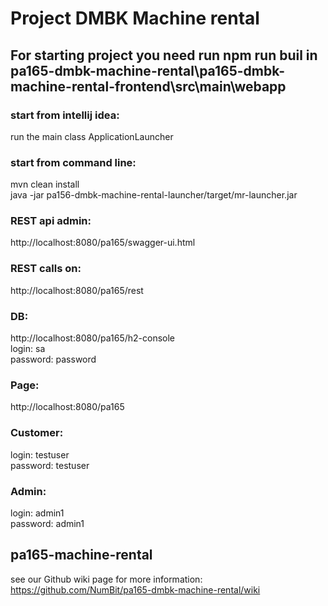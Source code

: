 # Project DMBK Machine rental

## For starting project you need run npm run buil in pa165-dmbk-machine-rental\pa165-dmbk-machine-rental-frontend\src\main\webapp

### start from intellij idea:
run the main class ApplicationLauncher

### start from command line:
mvn clean install  
java -jar pa156-dmbk-machine-rental-launcher/target/mr-launcher.jar


### REST api admin:
http://localhost:8080/pa165/swagger-ui.html  

### REST calls on:
http://localhost:8080/pa165/rest  

### DB:
http://localhost:8080/pa165/h2-console  
login: sa  
password: password  


### Page:
http://localhost:8080/pa165  

### Customer:  
login: testuser  
password: testuser  

### Admin:   
login: admin1  
password: admin1  

## pa165-machine-rental
see our Github wiki page for more information:
https://github.com/NumBit/pa165-dmbk-machine-rental/wiki

